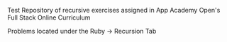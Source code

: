 Test Repository of recursive exercises assigned in App Academy Open's Full Stack Online Curriculum

Problems located under the Ruby -> Recursion Tab
